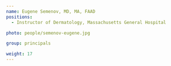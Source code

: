```yaml
---
name: Eugene Semenov, MD, MA, FAAD
positions:
  - Instructor of Dermatology, Massachusetts General Hospital

photo: people/semenov-eugene.jpg

group: principals

weight: 17
---
```

